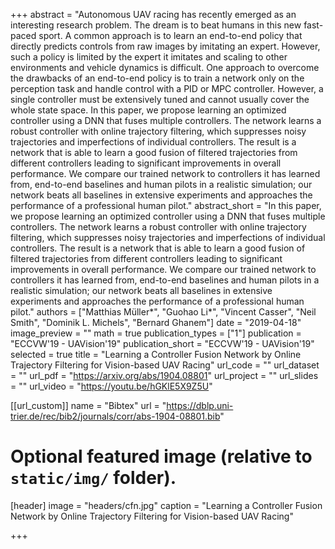 +++
abstract = "​Autonomous UAV racing has recently emerged as an interesting research problem. The dream is to beat humans in this new fast-paced sport. A common approach is to learn an end-to-end policy that directly predicts controls from raw images by imitating an expert. However, such a policy is limited by the expert it imitates and scaling to other environments and vehicle dynamics is difficult. One approach to overcome the drawbacks of an end-to-end policy is to train a network only on the perception task and handle control with a PID or MPC controller. However, a single controller must be extensively tuned and cannot usually cover the whole state space. In this paper, we propose learning an optimized controller using a DNN that fuses multiple controllers. The network learns a robust controller with online trajectory filtering, which suppresses noisy trajectories and imperfections of individual controllers. The result is a network that is able to learn a good fusion of filtered trajectories from different controllers leading to significant improvements in overall performance. We compare our trained network to controllers it has learned from, end-to-end baselines and human pilots in a realistic simulation; our network beats all baselines in extensive experiments and approaches the performance of a professional human pilot."
abstract_short = "In this paper, we propose learning an optimized controller using a DNN that fuses multiple controllers. The network learns a robust controller with online trajectory filtering, which suppresses noisy trajectories and imperfections of individual controllers. The result is a network that is able to learn a good fusion of filtered trajectories from different controllers leading to significant improvements in overall performance. We compare our trained network to controllers it has learned from, end-to-end baselines and human pilots in a realistic simulation; our network beats all baselines in extensive experiments and approaches the performance of a professional human pilot."
authors = ["Matthias Müller*", "Guohao Li*", "Vincent Casser", "Neil Smith", "Dominik L. Michels", "Bernard Ghanem"]
date = "2019-04-18"
image_preview = ""
math = true
publication_types = ["1"]
publication = "ECCVW'19 - UAVision'19"
publication_short = "ECCVW'19 - UAVision'19"
selected = true
title = "Learning a Controller Fusion Network by Online Trajectory Filtering for Vision-based UAV Racing"
url_code = ""
url_dataset = ""
url_pdf = "https://arxiv.org/abs/1904.08801"
url_project = ""
url_slides = ""
url_video = "https://youtu.be/hGKlE5X9Z5U"

[[url_custom]]
name = "Bibtex"
url = "https://dblp.uni-trier.de/rec/bib2/journals/corr/abs-1904-08801.bib"

# Optional featured image (relative to `static/img/` folder).
[header]
image = "headers/cfn.jpg"
caption = "Learning a Controller Fusion Network by Online Trajectory Filtering for Vision-based UAV Racing"

+++
